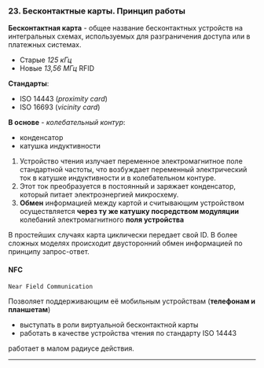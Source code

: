 ### 23. Бесконтактные карты. Принцип работы

**Бесконтактная карта** - общее название бесконтактных устройств на интегральных схемах, используемых для разграничения доступа или в платежных системах.
* Старые *125 кГц*
* Новые *13,56 МГц* RFID

**Стандарты**:
* ISO 14443 (*proximity card*)
* ISO 16693 (*vicinity card*)


**В основе** - *колебательный контур*:
* конденсатор
* катушка индуктивности


1. Устройство чтения излучает переменное электромагнитное поле стандартной частоты, что возбуждает переменный электрический ток в катушке индуктивности и в колебательном контуре.
2. Этот ток преобразуется в постоянный и заряжает конденсатор, который питает электроэнергией микросхему.
3. **Обмен** информацией между картой и считывающим устройством осуществляется **через ту же катушку посредством модуляции** колебаний электромагнитного **поля устройства**

В простейших случаях карта циклически передает свой ID.
В более сложных моделях происходит двусторонний обмен информацией по принципу запрос-ответ.

#### NFC
    Near Field Communication
Позволяет поддерживающим её мобильным устройствам (**телефонам и планшетам**)
* выступать в роли виртуальной бесконтактной карты
* работать в качестве устройства чтения по стандарту ISO 14443

работает в малом радиусе действия.

___
